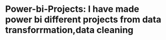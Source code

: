 # Power-bi-Projects: I have made power bi  different projects from data transforrmation,data cleaning
